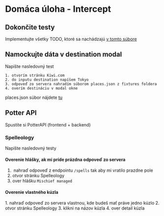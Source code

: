 # Domáca úloha - Intercept

## Dokončite testy

Implementujte všetky TODO, ktoré sa nachádzajú [v tomto súbore](https://github.com/skarbala/TAS_5/blob/main/cypress/e2e/6.lekcia/intercept.finish.cy.js)

## Namockujte dáta v destination modal
Napíšte nasledovný test
```
1. otvorím stránku Kiwi.com
2. do inputu destination napíšem Tokyo
3. odpoveď zo servera nahradím súborom places.json z fixtures foldera
4. overím destináciu v modal okne
```

places.json súbor nájdete [tu](https://github.com/skarbala/TAS_5/blob/main/cypress/fixtures/places.json)

## Potter API
Spustite si PotterAPI (frontend + backend)

### Spelleology

Napíšte nasledovný testy

#### Overenie hlášky, ak mi príde prázdna odpoveď zo servera
1.  nahraď odpoveď z endpointu `/spells` tak aby mi vratilo prazdne pole
2. otvor stránku Spelleology 
3. over hlášku `Mischief managed`

#### Overenie vlastného kúzla
1. nahraď odpoveď zo servera vlastnou, kde budeš mať práve jedno kúzlo
2. otvor stránku Spelleology
3. klikni na názov kúzla
4. over detail kúzla

